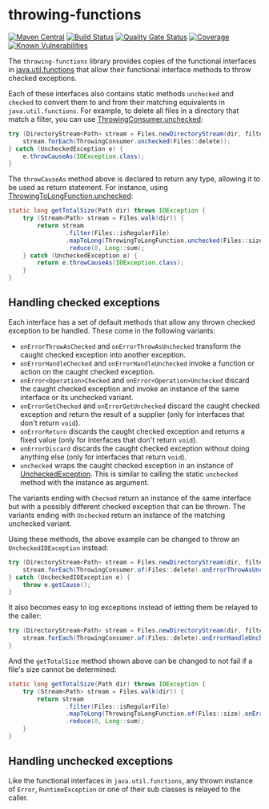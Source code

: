 # throwing-functions
[![Maven Central](https://img.shields.io/maven-central/v/com.github.robtimus/throwing-functions)](https://search.maven.org/artifact/com.github.robtimus/throwing-functions)
[![Build Status](https://github.com/robtimus/throwing-functions/actions/workflows/build.yml/badge.svg)](https://github.com/robtimus/throwing-functions/actions/workflows/build.yml)
[![Quality Gate Status](https://sonarcloud.io/api/project_badges/measure?project=com.github.robtimus%3Athrowing-functions&metric=alert_status)](https://sonarcloud.io/summary/overall?id=com.github.robtimus%3Athrowing-functions)
[![Coverage](https://sonarcloud.io/api/project_badges/measure?project=com.github.robtimus%3Athrowing-functions&metric=coverage)](https://sonarcloud.io/summary/overall?id=com.github.robtimus%3Athrowing-functions)
[![Known Vulnerabilities](https://snyk.io/test/github/robtimus/throwing-functions/badge.svg)](https://snyk.io/test/github/robtimus/throwing-functions)

The `throwing-functions` library provides copies of the functional interfaces in [java.util.functions](https://docs.oracle.com/en/java/javase/25/docs/api/java.base/java/util/function/package-summary.html) that allow their functional interface methods to throw checked exceptions.

Each of these interfaces also contains static methods `unchecked` and `checked` to convert them to and from their matching equivalents in `java.util.functions`. For example, to delete all files in a directory that match a filter, you can use [ThrowingConsumer.unchecked](https://robtimus.github.io/throwing-functions/apidocs/com.github.robtimus.function.throwing/com/github/robtimus/function/throwing/ThrowingConsumer.html#unchecked\(com.github.robtimus.function.throwing.ThrowingConsumer\)):

```java
try (DirectoryStream<Path> stream = Files.newDirectoryStream(dir, filter)) {
    stream.forEach(ThrowingConsumer.unchecked(Files::delete));
} catch (UncheckedException e) {
    e.throwCauseAs(IOException.class);
}
```

The `throwCauseAs` method above is declared to return any type, allowing it to be used as return statement. For instance, using [ThrowingToLongFunction.unchecked](https://robtimus.github.io/throwing-functions/apidocs/com.github.robtimus.function.throwing/com/github/robtimus/function/throwing/ThrowingToLongFunction.html#unchecked\(com.github.robtimus.function.throwing.ThrowingConsumer\)):

```java
static long getTotalSize(Path dir) throws IOException {
    try (Stream<Path> stream = Files.walk(dir)) {
        return stream
                .filter(Files::isRegularFile)
                .mapToLong(ThrowingToLongFunction.unchecked(Files::size))
                .reduce(0, Long::sum);
    } catch (UncheckedException e) {
        return e.throwCauseAs(IOException.class);
    }
}
```

## Handling checked exceptions

Each interface has a set of default methods that allow any thrown checked exception to be handled. These come in the following variants:

* `onErrorThrowAsChecked` and `onErrorThrowAsUnchecked` transform the caught checked exception into another exception.
* `onErrorHandleChecked` and `onErrorHandleUnchecked` invoke a function or action on the caught checked exception.
* `onError<Operation>Checked` and `onError<Operation>Unchecked` discard the caught checked exception and invoke an instance of the same interface or its unchecked variant.
* `onErrorGetChecked` and `onErrorGetUnchecked` discard the caught checked exception and return the result of a supplier (only for interfaces that don't return `void`).
* `onErrorReturn` discards the caught checked exception and returns a fixed value (only for interfaces that don't return `void`).
* `onErrorDiscard` discards the caught checked exception without doing anything else (only for interfaces that return `void`).
* `unchecked` wraps the caught checked exception in an instance of [UncheckedException](https://robtimus.github.io/throwing-functions/apidocs/com.github.robtimus.function.throwing/com/github/robtimus/function/throwing/UncheckedException.html). This is similar to calling the static `unchecked` method with the instance as argument.

The variants ending with `Checked` return an instance of the same interface but with a possibly different checked exception that can be thrown.
The variants ending with `Unchecked` return an instance of the matching unchecked variant.

Using these methods, the above example can be changed to throw an `UncheckedIOException` instead:

```java
try (DirectoryStream<Path> stream = Files.newDirectoryStream(dir, filter)) {
    stream.forEach(ThrowingConsumer.of(Files::delete).onErrorThrowAsUnchecked(UncheckedIOException::new));
} catch (UncheckedIOException e) {
    throw e.getCause();
}
```

It also becomes easy to log exceptions instead of letting them be relayed to the caller:

```java
try (DirectoryStream<Path> stream = Files.newDirectoryStream(dir, filter)) {
    stream.forEach(ThrowingConsumer.of(Files::delete).onErrorHandleUnchecked(e -> logger.info("Failed to delete a file", e)));
}
```

And the `getTotalSize` method shown above can be changed to not fail if a file's size cannot be determined:

```java
static long getTotalSize(Path dir) throws IOException {
    try (Stream<Path> stream = Files.walk(dir)) {
        return stream
                .filter(Files::isRegularFile)
                .mapToLong(ThrowingToLongFunction.of(Files::size).onErrorReturn(0))
                .reduce(0, Long::sum);
    }
}
```

## Handling unchecked exceptions

Like the functional interfaces in `java.util.functions`, any thrown instance of `Error`, `RuntimeException` or one of their sub classes is relayed to the caller.
